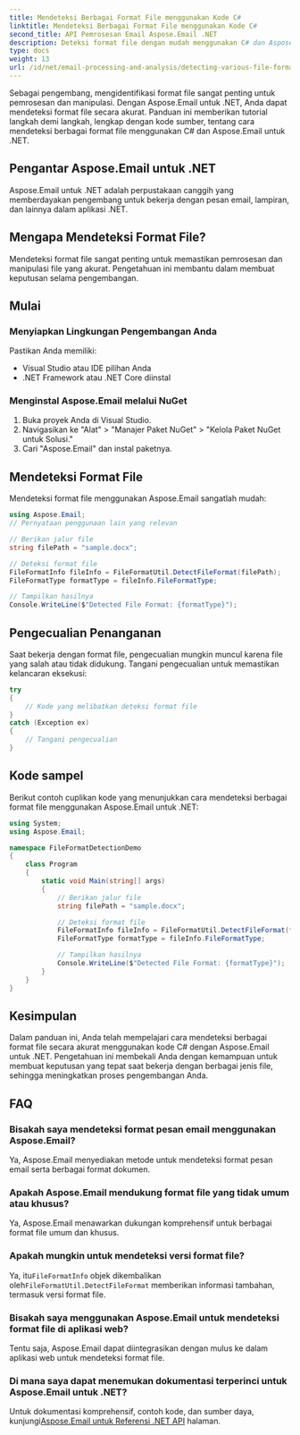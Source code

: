 ```yaml
---
title: Mendeteksi Berbagai Format File menggunakan Kode C#
linktitle: Mendeteksi Berbagai Format File menggunakan Kode C#
second_title: API Pemrosesan Email Aspose.Email .NET
description: Deteksi format file dengan mudah menggunakan C# dan Aspose.Email untuk .NET. Panduan langkah demi langkah dan contoh kode. Jelajahi sekarang!
type: docs
weight: 13
url: /id/net/email-processing-and-analysis/detecting-various-file-formats-using-csharp-code/
---
```


Sebagai pengembang, mengidentifikasi format file sangat penting untuk pemrosesan dan manipulasi. Dengan Aspose.Email untuk .NET, Anda dapat mendeteksi format file secara akurat. Panduan ini memberikan tutorial langkah demi langkah, lengkap dengan kode sumber, tentang cara mendeteksi berbagai format file menggunakan C# dan Aspose.Email untuk .NET.

## Pengantar Aspose.Email untuk .NET

Aspose.Email untuk .NET adalah perpustakaan canggih yang memberdayakan pengembang untuk bekerja dengan pesan email, lampiran, dan lainnya dalam aplikasi .NET.

## Mengapa Mendeteksi Format File?

Mendeteksi format file sangat penting untuk memastikan pemrosesan dan manipulasi file yang akurat. Pengetahuan ini membantu dalam membuat keputusan selama pengembangan.

## Mulai

### Menyiapkan Lingkungan Pengembangan Anda

Pastikan Anda memiliki:
- Visual Studio atau IDE pilihan Anda
- .NET Framework atau .NET Core diinstal

### Menginstal Aspose.Email melalui NuGet

1. Buka proyek Anda di Visual Studio.
2. Navigasikan ke "Alat" > "Manajer Paket NuGet" > "Kelola Paket NuGet untuk Solusi."
3. Cari "Aspose.Email" dan instal paketnya.

## Mendeteksi Format File

Mendeteksi format file menggunakan Aspose.Email sangatlah mudah:

```csharp
using Aspose.Email;
// Pernyataan penggunaan lain yang relevan

// Berikan jalur file
string filePath = "sample.docx";

// Deteksi format file
FileFormatInfo fileInfo = FileFormatUtil.DetectFileFormat(filePath);
FileFormatType formatType = fileInfo.FileFormatType;

// Tampilkan hasilnya
Console.WriteLine($"Detected File Format: {formatType}");
```

## Pengecualian Penanganan

Saat bekerja dengan format file, pengecualian mungkin muncul karena file yang salah atau tidak didukung. Tangani pengecualian untuk memastikan kelancaran eksekusi:

```csharp
try
{
    // Kode yang melibatkan deteksi format file
}
catch (Exception ex)
{
    // Tangani pengecualian
}
```

## Kode sampel

Berikut contoh cuplikan kode yang menunjukkan cara mendeteksi berbagai format file menggunakan Aspose.Email untuk .NET:

```csharp
using System;
using Aspose.Email;

namespace FileFormatDetectionDemo
{
    class Program
    {
        static void Main(string[] args)
        {
            // Berikan jalur file
            string filePath = "sample.docx";

            // Deteksi format file
            FileFormatInfo fileInfo = FileFormatUtil.DetectFileFormat(filePath);
            FileFormatType formatType = fileInfo.FileFormatType;

            // Tampilkan hasilnya
            Console.WriteLine($"Detected File Format: {formatType}");
        }
    }
}
```

## Kesimpulan

Dalam panduan ini, Anda telah mempelajari cara mendeteksi berbagai format file secara akurat menggunakan kode C# dengan Aspose.Email untuk .NET. Pengetahuan ini membekali Anda dengan kemampuan untuk membuat keputusan yang tepat saat bekerja dengan berbagai jenis file, sehingga meningkatkan proses pengembangan Anda.

## FAQ

### Bisakah saya mendeteksi format pesan email menggunakan Aspose.Email?

Ya, Aspose.Email menyediakan metode untuk mendeteksi format pesan email serta berbagai format dokumen.

### Apakah Aspose.Email mendukung format file yang tidak umum atau khusus?

Ya, Aspose.Email menawarkan dukungan komprehensif untuk berbagai format file umum dan khusus.

### Apakah mungkin untuk mendeteksi versi format file?

 Ya, itu`FileFormatInfo` objek dikembalikan oleh`FileFormatUtil.DetectFileFormat` memberikan informasi tambahan, termasuk versi format file.

### Bisakah saya menggunakan Aspose.Email untuk mendeteksi format file di aplikasi web?

Tentu saja, Aspose.Email dapat diintegrasikan dengan mulus ke dalam aplikasi web untuk mendeteksi format file.

### Di mana saya dapat menemukan dokumentasi terperinci untuk Aspose.Email untuk .NET?

 Untuk dokumentasi komprehensif, contoh kode, dan sumber daya, kunjungi[Aspose.Email untuk Referensi .NET API](https://reference.aspose.com/email/net) halaman.